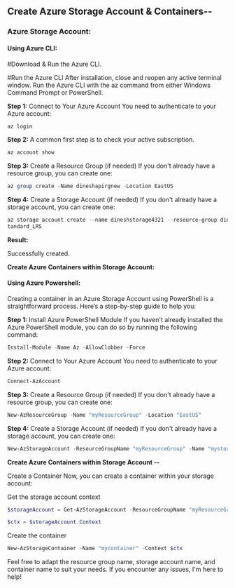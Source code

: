 ## Create Azure Storage Account & Containers--

### Azure Storage Account:

#### Using Azure CLI:

#Download & Run the Azure CLI. 

#Run the Azure CLI After installation, close and reopen any active terminal window. Run the Azure CLI with the az command from either Windows Command Prompt or PowerShell. 

**Step 1:** Connect to Your Azure Account You need to authenticate to your Azure account:
```powershell
az login 
```
**Step 2:** A common first step is to check your active subscription. 
```powershell
az account show
```
**Step 3:** Create a Resource Group (if needed) If you don't already have a resource group, you can create one:
```powershell
az group create -Name dineshapirgnew -Location EastUS 
```
**Step 4:** Create a Storage Account (if needed) If you don't already have a storage account, you can create one:
```powershell
az storage account create --name dineshstorage4321 --resource-group dineshapirgnew --location eastus --sku S
tandard_LRS
```
**Result:**

Successfully created.

**Create Azure Containers within Storage Account:**



#### Using Azure Powershell:

Creating a container in an Azure Storage Account using PowerShell is a straightforward process. Here’s a step-by-step guide to help you:

**Step 1:** Install Azure PowerShell Module If you haven't already installed the Azure PowerShell module, you can do so by running the following command:
```powershell
Install-Module -Name Az -AllowClobber -Force 
```
**Step 2:** Connect to Your Azure Account You need to authenticate to your Azure account:
```powershell
Connect-AzAccount 
```
**Step 3:** Create a Resource Group (if needed) If you don't already have a resource group, you can create one:
```powershell
New-AzResourceGroup -Name "myResourceGroup" -Location "EastUS" 
```
**Step 4:** Create a Storage Account (if needed) If you don't already have a storage account, you can create one:
```powershell
New-AzStorageAccount -ResourceGroupName "myResourceGroup" -Name "mystorageaccount" -Location "EastUS" -SkuName "Standard_LRS"
```
**Create Azure Containers within Storage Account --**

Create a Container Now, you can create a container within your storage account:

Get the storage account context
```powershell
$storageAccount = Get-AzStorageAccount -ResourceGroupName "myResourceGroup" -Name "mystorageaccount"
```
```powershell
$ctx = $storageAccount.Context
```
Create the container
```powershell
New-AzStorageContainer -Name "mycontainer" -Context $ctx
```

Feel free to adapt the resource group name, storage account name, and container name to suit your needs. If you encounter any issues, I'm here to help!
